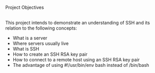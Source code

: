Project Objectives<br><br>

This project intends to demonstrate an understanding of SSH and its relation to the following concepts:<br>
* What is a server<br>
* Where servers usually live<br>
* What is SSH<br>
* How to create an SSH RSA key pair<br>
* How to connect to a remote host using an SSH RSA key pair<br>
* The advantage of using #!/usr/bin/env bash instead of /bin/bash

